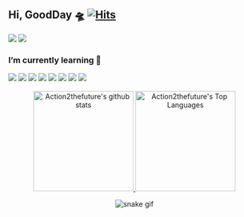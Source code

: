 ## Hi, GoodDay 🛸 [![Hits](https://hits.seeyoufarm.com/api/count/incr/badge.svg?url=https%3A%2F%2Fgithub.com%2Faction2thefuture&count_bg=%2379C83D&title_bg=%23555555&icon=&icon_color=%23E7E7E7&title=hits&edge_flat=false)](https://hits.seeyoufarm.com)
<a href="https://action2thefuture.space/" target="_blank"><img src="https://img.shields.io/badge/Blog-09B3AF?style=flat-square&logo=Storyblok&logoColor=white"/></a> <a href="https://dnstks0204@gmail.com" target="_blank"><img src="https://img.shields.io/badge/Gmail-EA4335?style=flat-square&logo=Gmail&logoColor=white"/></a> 

<h3>I’m currently learning 🎯</h3>
<div>
<img src="https://img.shields.io/badge/Python-3776AB?style=flat-square&logo=Python&logoColor=white"/> <img src="https://img.shields.io/badge/JavaScript-F7DF1E?style=flat-square&logo=JavaScript&logoColor=white"/> <img src="https://img.shields.io/badge/Django-092E20?style=flat-square&logo=Django&logoColor=white"/> <img src="https://img.shields.io/badge/Flask-000000?style=flat-square&logo=Flask&logoColor=white"/> <img src="https://img.shields.io/badge/Node.js-339933?style=flat-square&logo=Node.js&logoColor=white"/> <img src="https://img.shields.io/badge/MySQL-4479A1?style=flat-square&logo=MySQL&logoColor=white"/> <img src="https://img.shields.io/badge/MongoDB-47A248?style=flat-square&logo=MongoDB&logoColor=white"/> <img src="https://img.shields.io/badge/GraphQL-E434AA?style=flat-square&logo=GraphQL&logoColor=white"/> 
</div>

</br>

<div align="center">
    <a href="#">
      <img alt="Action2thefuture's github stats" src="https://github-readme-stats-neon-zeta.vercel.app/api?username=Action2thefuture&theme=dark" height="200"/>
    </a>
    <a href="#">
      <img alt="Action2thefuture's Top Languages" src="https://github-readme-stats-neon-zeta.vercel.app/api/top-langs/?username=Action2thefuture&layout=compact&theme=dark&langs_count=7" height="200"/>
    </a>
    <br/>
 </div>

<div align="center">

  ![snake gif](https://github.com/Action2theFuture/Action2theFuture/blob/output/github-contribution-grid-snake.svg)
  
</div>
